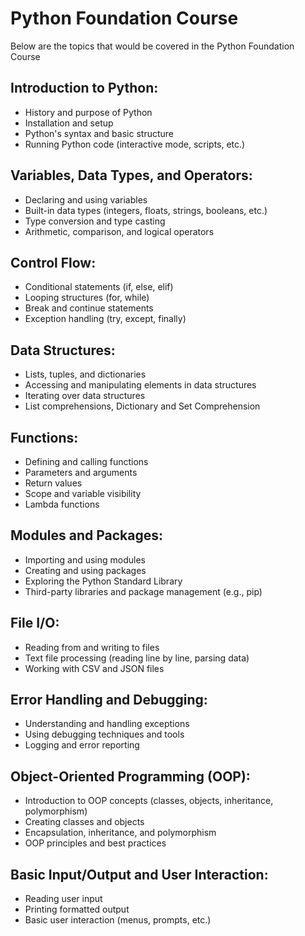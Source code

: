 # Python Foundation Course

Below are the topics that would be covered in the Python Foundation Course 

## Introduction to Python:

* History and purpose of Python
* Installation and setup
* Python's syntax and basic structure
* Running Python code (interactive mode, scripts, etc.)

## Variables, Data Types, and Operators:

* Declaring and using variables
* Built-in data types (integers, floats, strings, booleans, etc.)
* Type conversion and type casting
* Arithmetic, comparison, and logical operators

## Control Flow:

* Conditional statements (if, else, elif)
* Looping structures (for, while)
* Break and continue statements
* Exception handling (try, except, finally)

## Data Structures:

* Lists, tuples, and dictionaries
* Accessing and manipulating elements in data structures
* Iterating over data structures
* List comprehensions, Dictionary and Set Comprehension

## Functions:

* Defining and calling functions
* Parameters and arguments
* Return values
* Scope and variable visibility
* Lambda functions

## Modules and Packages:

* Importing and using modules
* Creating and using packages
* Exploring the Python Standard Library
* Third-party libraries and package management (e.g., pip)

## File I/O:

* Reading from and writing to files
* Text file processing (reading line by line, parsing data)
* Working with CSV and JSON files

## Error Handling and Debugging:

* Understanding and handling exceptions
* Using debugging techniques and tools
* Logging and error reporting

## Object-Oriented Programming (OOP):

* Introduction to OOP concepts (classes, objects, inheritance, polymorphism)
* Creating classes and objects
* Encapsulation, inheritance, and polymorphism
* OOP principles and best practices

## Basic Input/Output and User Interaction:

* Reading user input
* Printing formatted output
* Basic user interaction (menus, prompts, etc.)
